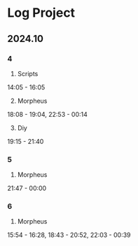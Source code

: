 # Log Project

## 2024.10

### 4

1. Scripts

14:05 - 16:05

2. Morpheus

18:08 - 19:04, 22:53 - 00:14

3. Diy

19:15 - 21:40

### 5

1. Morpheus

21:47 - 00:00

### 6

1. Morpheus

15:54 - 16:28, 18:43 - 20:52, 22:03 - 00:39
